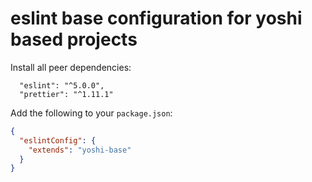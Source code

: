 # eslint base configuration for yoshi based projects

Install all peer dependencies:

```
  "eslint": "^5.0.0",
  "prettier": "^1.11.1"
```

Add the following to your `package.json`:

```json
{
  "eslintConfig": {
    "extends": "yoshi-base"
  }
}
```

